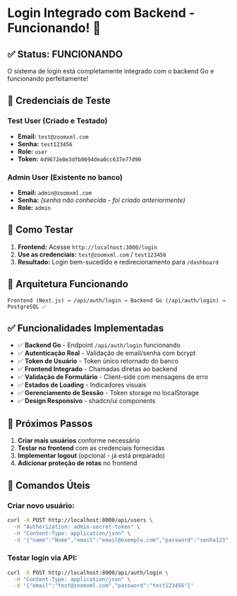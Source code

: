 # Login Integrado com Backend - Funcionando! 🎉

## ✅ Status: FUNCIONANDO

O sistema de login está completamente integrado com o backend Go e funcionando perfeitamente!

## 🔑 Credenciais de Teste

### Test User (Criado e Testado)
- **Email:** `test@zoomxml.com`
- **Senha:** `test123456`
- **Role:** `user`
- **Token:** `4d9672e0e3dfb0694dea0cc637e77d90`

### Admin User (Existente no banco)
- **Email:** `admin@zoomxml.com`
- **Senha:** *(senha não conhecida - foi criado anteriormente)*
- **Role:** `admin`

## 🚀 Como Testar

1. **Frontend:** Acesse `http://localhost:3000/login`
2. **Use as credenciais:** `test@zoomxml.com` / `test123456`
3. **Resultado:** Login bem-sucedido e redirecionamento para `/dashboard`

## 🔧 Arquitetura Funcionando

```
Frontend (Next.js) → /api/auth/login → Backend Go (/api/auth/login) → PostgreSQL ✅
```

## ✅ Funcionalidades Implementadas

- ✅ **Backend Go** - Endpoint `/api/auth/login` funcionando
- ✅ **Autenticação Real** - Validação de email/senha com bcrypt
- ✅ **Token de Usuário** - Token único retornado do banco
- ✅ **Frontend Integrado** - Chamadas diretas ao backend
- ✅ **Validação de Formulário** - Client-side com mensagens de erro
- ✅ **Estados de Loading** - Indicadores visuais
- ✅ **Gerenciamento de Sessão** - Token storage no localStorage
- ✅ **Design Responsivo** - shadcn/ui components

## 🎯 Próximos Passos

1. **Criar mais usuários** conforme necessário
2. **Testar no frontend** com as credenciais fornecidas
3. **Implementar logout** (opcional - já está preparado)
4. **Adicionar proteção de rotas** no frontend

## 📝 Comandos Úteis

### Criar novo usuário:
```bash
curl -X POST http://localhost:8000/api/users \
  -H "Authorization: admin-secret-token" \
  -H "Content-Type: application/json" \
  -d '{"name":"Nome","email":"email@exemplo.com","password":"senha123","role":"user"}'
```

### Testar login via API:
```bash
curl -X POST http://localhost:8000/api/auth/login \
  -H "Content-Type: application/json" \
  -d '{"email":"test@zoomxml.com","password":"test123456"}'
```
